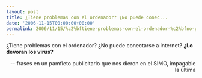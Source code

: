 ```yaml
---
layout: post
title: ¿Tiene problemas con el ordenador? ¿No puede conec...
date: '2006-11-15T00:00:00+00:00'
permalink: 2006/11/15/%c2%bftiene-problemas-con-el-ordenador-%c2%bfno-puede-conec/
---
```

<p class="frase">¿Tiene problemas con el ordenador? ¿No puede conectarse a internet? <span style="font-weight:bold;">¿Lo devoran los virus?</span></p><p align="right">-- frases en un pamfleto publicitario que nos dieron en el SIMO, impagable la última</p>
